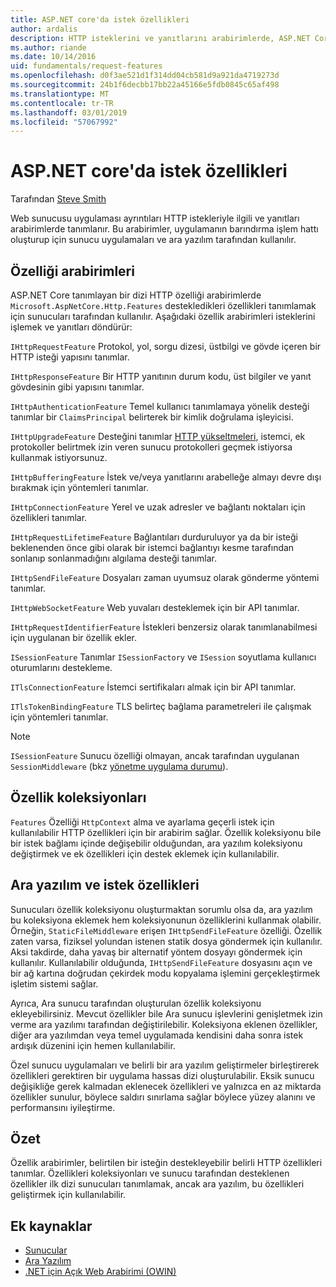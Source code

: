 ```yaml
---
title: ASP.NET core'da istek özellikleri
author: ardalis
description: HTTP isteklerini ve yanıtlarını arabirimlerde, ASP.NET Core için tanımlanan ilgili web sunucusu uygulaması ayrıntıları hakkında bilgi edinin.
ms.author: riande
ms.date: 10/14/2016
uid: fundamentals/request-features
ms.openlocfilehash: d0f3ae521d1f314dd04cb581d9a921da4719273d
ms.sourcegitcommit: 24b1f6decbb17bb22a45166e5fdb0845c65af498
ms.translationtype: MT
ms.contentlocale: tr-TR
ms.lasthandoff: 03/01/2019
ms.locfileid: "57067992"
---
```

# <a name="request-features-in-aspnet-core"></a>ASP.NET core'da istek özellikleri

Tarafından [Steve Smith](https://ardalis.com/)

Web sunucusu uygulaması ayrıntıları HTTP istekleriyle ilgili ve yanıtları arabirimlerde tanımlanır. Bu arabirimler, uygulamanın barındırma işlem hattı oluşturup için sunucu uygulamaları ve ara yazılım tarafından kullanılır.

## <a name="feature-interfaces"></a>Özelliği arabirimleri

ASP.NET Core tanımlayan bir dizi HTTP özelliği arabirimlerde `Microsoft.AspNetCore.Http.Features` destekledikleri özellikleri tanımlamak için sunucuları tarafından kullanılır. Aşağıdaki özellik arabirimleri isteklerini işlemek ve yanıtları döndürür:

`IHttpRequestFeature` Protokol, yol, sorgu dizesi, üstbilgi ve gövde içeren bir HTTP isteği yapısını tanımlar.

`IHttpResponseFeature` Bir HTTP yanıtının durum kodu, üst bilgiler ve yanıt gövdesinin gibi yapısını tanımlar.

`IHttpAuthenticationFeature` Temel kullanıcı tanımlamaya yönelik desteği tanımlar bir `ClaimsPrincipal` belirterek bir kimlik doğrulama işleyicisi.

`IHttpUpgradeFeature` Desteğini tanımlar [HTTP yükseltmeleri](https://tools.ietf.org/html/rfc2616.html#section-14.42), istemci, ek protokoller belirtmek izin veren sunucu protokolleri geçmek istiyorsa kullanmak istiyorsunuz.

`IHttpBufferingFeature` İstek ve/veya yanıtlarını arabelleğe almayı devre dışı bırakmak için yöntemleri tanımlar.

`IHttpConnectionFeature` Yerel ve uzak adresler ve bağlantı noktaları için özellikleri tanımlar.

`IHttpRequestLifetimeFeature` Bağlantıları durduruluyor ya da bir isteği beklenenden önce gibi olarak bir istemci bağlantıyı kesme tarafından sonlanıp sonlanmadığını algılama desteği tanımlar.

`IHttpSendFileFeature` Dosyaları zaman uyumsuz olarak gönderme yöntemi tanımlar.

`IHttpWebSocketFeature` Web yuvaları desteklemek için bir API tanımlar.

`IHttpRequestIdentifierFeature` İstekleri benzersiz olarak tanımlanabilmesi için uygulanan bir özellik ekler.

`ISessionFeature` Tanımlar `ISessionFactory` ve `ISession` soyutlama kullanıcı oturumlarını destekleme.

`ITlsConnectionFeature` İstemci sertifikaları almak için bir API tanımlar.

`ITlsTokenBindingFeature` TLS belirteç bağlama parametreleri ile çalışmak için yöntemleri tanımlar.

> [!NOTE]
> `ISessionFeature` Sunucu özelliği olmayan, ancak tarafından uygulanan `SessionMiddleware` (bkz [yönetme uygulama durumu](app-state.md)).

## <a name="feature-collections"></a>Özellik koleksiyonları

`Features` Özelliği `HttpContext` alma ve ayarlama geçerli istek için kullanılabilir HTTP özellikleri için bir arabirim sağlar. Özellik koleksiyonu bile bir istek bağlamı içinde değişebilir olduğundan, ara yazılım koleksiyonu değiştirmek ve ek özellikleri için destek eklemek için kullanılabilir.

## <a name="middleware-and-request-features"></a>Ara yazılım ve istek özellikleri

Sunucuları özellik koleksiyonu oluşturmaktan sorumlu olsa da, ara yazılım bu koleksiyona eklemek hem koleksiyonunun özelliklerini kullanmak olabilir. Örneğin, `StaticFileMiddleware` erişen `IHttpSendFileFeature` özelliği. Özellik zaten varsa, fiziksel yolundan istenen statik dosya göndermek için kullanılır. Aksi takdirde, daha yavaş bir alternatif yöntem dosyayı göndermek için kullanılır. Kullanılabilir olduğunda, `IHttpSendFileFeature` dosyasını açın ve bir ağ kartına doğrudan çekirdek modu kopyalama işlemini gerçekleştirmek işletim sistemi sağlar.

Ayrıca, Ara sunucu tarafından oluşturulan özellik koleksiyonu ekleyebilirsiniz. Mevcut özellikler bile Ara sunucu işlevlerini genişletmek izin verme ara yazılımı tarafından değiştirilebilir. Koleksiyona eklenen özellikler, diğer ara yazılımdan veya temel uygulamada kendisini daha sonra istek ardışık düzenini için hemen kullanılabilir.

Özel sunucu uygulamaları ve belirli bir ara yazılım geliştirmeler birleştirerek özellikleri gerektiren bir uygulama hassas dizi oluşturulabilir. Eksik sunucu değişikliğe gerek kalmadan eklenecek özellikleri ve yalnızca en az miktarda özellikler sunulur, böylece saldırı sınırlama sağlar böylece yüzey alanını ve performansını iyileştirme.

## <a name="summary"></a>Özet

Özellik arabirimler, belirtilen bir isteğin destekleyebilir belirli HTTP özellikleri tanımlar. Özellikleri koleksiyonları ve sunucu tarafından desteklenen özellikler ilk dizi sunucuları tanımlamak, ancak ara yazılım, bu özellikleri geliştirmek için kullanılabilir.

## <a name="additional-resources"></a>Ek kaynaklar

* [Sunucular](xref:fundamentals/servers/index)
* [Ara Yazılım](xref:fundamentals/middleware/index)
* [.NET için Açık Web Arabirimi (OWIN)](xref:fundamentals/owin)
